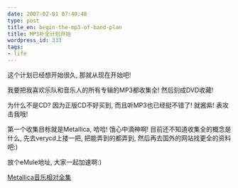 ```yaml
---
date: 2007-02-01 07:40:48
type: post
title_en: begin-the-mp3-of-band-plan
title: MP3补全计划开始
wordpress_id: 333
tags:
- life
---
```


这个计划已经想开始很久, 那就从现在开始吧!

我要把我喜欢乐队和音乐人的所有专辑的MP3都收集全! 然后刻成DVD收藏!

为什么不是CD? 因为正版CD不好买到, 而且听MP3也已经挺不错了! 就酱紫! 表攻击我哦!

第一个收集目标就是Metallica, 哈哈! 饿心中滴神啊! 目前还不知道收集全的概念是什么, 先去verycd上搂一把, 把能弄到的都弄到, 然后再去国外的网站找更全的资料吧:)

放个eMule地址, 大家一起加速啊:)

[Metallica音乐相对全集](http://find.verycd.com/folders?cat=music&kernel=1&ft=&sort=&rev=1&kw=metallica&field=)
